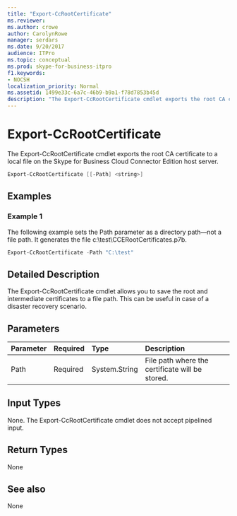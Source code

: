 ```yaml
---
title: "Export-CcRootCertificate"
ms.reviewer: 
ms.author: crowe
author: CarolynRowe
manager: serdars
ms.date: 9/20/2017
audience: ITPro
ms.topic: conceptual
ms.prod: skype-for-business-itpro
f1.keywords:
- NOCSH
localization_priority: Normal
ms.assetid: 1499e33c-6a7c-46b9-b9a1-f78d7853b45d
description: "The Export-CcRootCertificate cmdlet exports the root CA certificate to a local file on the Skype for Business Cloud Connector Edition host server."
---
```


# Export-CcRootCertificate
 
The Export-CcRootCertificate cmdlet exports the root CA certificate to a local file on the Skype for Business Cloud Connector Edition host server. 
  
```powershell
Export-CcRootCertificate [[-Path] <string>]
```

## Examples
<a name="Examples"> </a>

### Example 1

The following example sets the Path parameter as a directory path—not a file path. It generates the file c:\test\CCERootCertificates.p7b.
  
```powershell
Export-CcRootCertificate -Path "C:\test" 
```

## Detailed Description
<a name="DetailedDescription"> </a>

The Export-CcRootCertificate cmdlet allows you to save the root and intermediate certificates to a file path. This can be useful in case of a disaster recovery scenario. 
  
## Parameters
<a name="DetailedDescription"> </a>

|**Parameter**|**Required**|**Type**|**Description**|
|:-----|:-----|:-----|:-----|
|Path  <br/> |Required  <br/> |System.String  <br/> |File path where the certificate will be stored.  <br/> |
   
## Input Types
<a name="InputTypes"> </a>

None. The Export-CcRootCertificate cmdlet does not accept pipelined input. 
  
## Return Types
<a name="ReturnTypes"> </a>

None
  
## See also
<a name="ReturnTypes"> </a>

None
  

